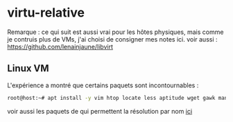 # virtu-relative
Remarque : ce qui suit est aussi vrai pour les hôtes physiques, mais comme je contruis plus de VMs, j'ai choisi de consigner mes notes ici.
voir aussi : https://github.com/lenainjaune/libvirt
## Linux VM
L'expérience a montré que certains paquets sont incontournables :
```sh
root@host:~# apt install -y vim htop locate less aptitude wget gawk man sshfs rsync tree
```
voir aussi les paquets de qui permettent la résolution par nom [ici](https://github.com/lenainjaune/network_howto#acc%C3%A9s-r%C3%A9seau-par-nom)
